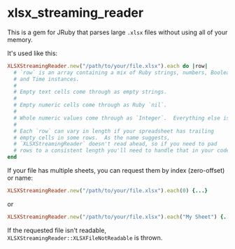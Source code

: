 # xlsx_streaming_reader

This is a gem for JRuby that parses large `.xlsx` files without using
all of your memory.

It's used like this:

```ruby
XLSXStreamingReader.new("/path/to/your/file.xlsx").each do |row|
  # `row` is an array containing a mix of Ruby strings, numbers, Boolean
  # and Time instances.
  #
  # Empty text cells come through as empty strings.
  #
  # Empty numeric cells come through as Ruby `nil`.
  #
  # Whole numeric values come through as `Integer`.  Everything else is `Float`.
  #
  # Each `row` can vary in length if your spreadsheet has trailing
  # empty cells in some rows.  As the name suggests,
  # `XLSXStreamingReader` doesn't read ahead, so if you need to pad
  # rows to a consistent length you'll need to handle that in your code.
end
```

If your file has multiple sheets, you can request them by index
(zero-offset) or name:

```ruby
XLSXStreamingReader.new("/path/to/your/file.xlsx").each(0) {...}
```

or

```ruby
XLSXStreamingReader.new("/path/to/your/file.xlsx").each("My Sheet") {...}
```

If the requested file isn't readable,
`XLSXStreamingReader::XLSXFileNotReadable` is thrown.
